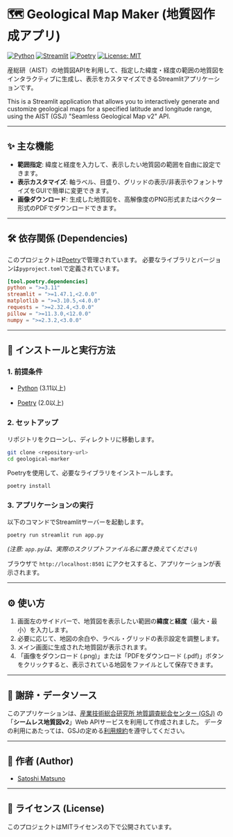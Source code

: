 # 🗺️ Geological Map Maker (地質図作成アプリ)

[![Python](https://img.shields.io/badge/Python-%3E%3D3.11-blue.svg)](https://www.python.org/)
[![Streamlit](https://img.shields.io/badge/Streamlit-1.47%2B-red.svg)](https://streamlit.io)
[![Poetry](https://img.shields.io/badge/Poetry-2.0%2B-purple.svg)](https://python-poetry.org/)
[![License: MIT](https://img.shields.io/badge/License-MIT-yellow.svg)](https://opensource.org/licenses/MIT)

産総研（AIST）の地質図APIを利用して、指定した緯度・経度の範囲の地質図をインタラクティブに生成し、表示をカスタマイズできるStreamlitアプリケーションです。

This is a Streamlit application that allows you to interactively generate and customize geological maps for a specified latitude and longitude range, using the AIST (GSJ) "Seamless Geological Map v2" API.

---

## ✨ 主な機能

-   **範囲指定**: 緯度と経度を入力して、表示したい地質図の範囲を自由に設定できます。
-   **表示カスタマイズ**: 軸ラベル、目盛り、グリッドの表示/非表示やフォントサイズをGUIで簡単に変更できます。
-   **画像ダウンロード**: 生成した地質図を、高解像度のPNG形式またはベクター形式のPDFでダウンロードできます。

---

## 🛠️ 依存関係 (Dependencies)

このプロジェクトは[Poetry](https://python-poetry.org/)で管理されています。
必要なライブラリとバージョンは`pyproject.toml`で定義されています。

```toml
[tool.poetry.dependencies]
python = ">=3.11"
streamlit = ">=1.47.1,<2.0.0"
matplotlib = ">=3.10.5,<4.0.0"
requests = ">=2.32.4,<3.0.0"
pillow = ">=11.3.0,<12.0.0"
numpy = ">=2.3.2,<3.0.0"
````

-----

## 🚀 インストールと実行方法

### 1\. 前提条件

* [Python](https://www.python.org/downloads/) (3.11以上)

* [Poetry](https://python-poetry.org/docs/#installation) (2.0以上)


### 2\. セットアップ

リポジトリをクローンし、ディレクトリに移動します。

```bash
git clone <repository-url>
cd geological-marker
```

Poetryを使用して、必要なライブラリをインストールします。

```bash
poetry install
```

### 3\. アプリケーションの実行

以下のコマンドでStreamlitサーバーを起動します。

```bash
poetry run streamlit run app.py
```

*(注意: `app.py`は、実際のスクリプトファイル名に置き換えてください)*

ブラウザで `http://localhost:8501` にアクセスすると、アプリケーションが表示されます。

-----

## ⚙️ 使い方

1.  画面左のサイドバーで、地質図を表示したい範囲の**緯度**と**経度**（最大・最小）を入力します。
2.  必要に応じて、地図の余白や、ラベル・グリッドの表示設定を調整します。
3.  メイン画面に生成された地質図が表示されます。
4.  「画像をダウンロード (.png)」または「PDFをダウンロード (.pdf)」ボタンをクリックすると、表示されている地図をファイルとして保存できます。

-----

## 🙏 謝辞・データソース

このアプリケーションは、[産業技術総合研究所 地質調査総合センター (GSJ)](https://www.gsj.jp/) の「**シームレス地質図v2**」Web APIサービスを利用して作成されました。
データの利用にあたっては、GSJの定める[利用規約](https://www.google.com/search?q=https://gbank.gsj.jp/seamless/v2/policy.html)を遵守してください。

-----

## 👤 作者 (Author)

  - [Satoshi Matsuno](https://researchmap.jp/satoshi_matsuno)

-----

## 📜 ライセンス (License)

このプロジェクトはMITライセンスの下で公開されています。